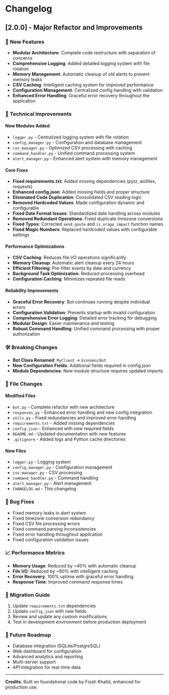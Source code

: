 # Changelog

## [2.0.0] - Major Refactor and Improvements

### 🚀 New Features
- **Modular Architecture**: Complete code restructure with separation of concerns
- **Comprehensive Logging**: Added detailed logging system with file rotation
- **Memory Management**: Automatic cleanup of old alerts to prevent memory leaks
- **CSV Caching**: Intelligent caching system for improved performance
- **Configuration Management**: Centralized config handling with validation
- **Enhanced Error Handling**: Graceful error recovery throughout the application

### 🔧 Technical Improvements

#### New Modules Added
- `logger.py` - Centralized logging system with file rotation
- `config_manager.py` - Configuration and database management
- `csv_manager.py` - Optimized CSV processing with caching
- `command_handler.py` - Unified command processing system
- `alert_manager.py` - Enhanced alert system with memory management

#### Core Fixes
- **Fixed requirements.txt**: Added missing dependencies (pytz, aiofiles, requests)
- **Enhanced config.json**: Added missing fields and proper structure
- **Eliminated Code Duplication**: Consolidated CSV reading logic
- **Removed Hardcoded Values**: Made configuration dynamic and configurable
- **Fixed Date Format Issues**: Standardized date handling across modules
- **Removed Redundant Operations**: Fixed duplicate timezone conversions
- **Fixed Typos**: Corrected `send_qoute` and `is_orage_impact` function names
- **Fixed Magic Numbers**: Replaced hardcoded values with configurable settings

#### Performance Optimizations
- **CSV Caching**: Reduces file I/O operations significantly
- **Memory Cleanup**: Automatic alert cleanup every 24 hours
- **Efficient Filtering**: Pre-filter events by date and currency
- **Background Task Optimization**: Reduced processing overhead
- **Configuration Caching**: Minimizes repeated file reads

#### Reliability Improvements
- **Graceful Error Recovery**: Bot continues running despite individual errors
- **Configuration Validation**: Prevents startup with invalid configuration
- **Comprehensive Error Logging**: Detailed error tracking for debugging
- **Modular Design**: Easier maintenance and testing
- **Robust Command Handling**: Unified command processing with proper authorization

### 🛠️ Breaking Changes
- **Bot Class Renamed**: `MyClient` → `EconomicBot`
- **New Configuration Fields**: Additional fields required in config.json
- **Module Dependencies**: New module structure requires updated imports

### 📁 File Changes

#### Modified Files
- `bot.py` - Complete refactor with new architecture
- `responses.py` - Enhanced error handling and new config integration
- `utils.py` - Fixed redundancies and improved error handling
- `requirements.txt` - Added missing dependencies
- `config.json` - Enhanced with new required fields
- `README.md` - Updated documentation with new features
- `.gitignore` - Added logs and Python cache directories

#### New Files
- `logger.py` - Logging system
- `config_manager.py` - Configuration management
- `csv_manager.py` - CSV processing
- `command_handler.py` - Command handling
- `alert_manager.py` - Alert management
- `CHANGELOG.md` - This changelog

### 🐛 Bug Fixes
- Fixed memory leaks in alert system
- Fixed timezone conversion redundancy
- Fixed CSV file processing errors
- Fixed command parsing inconsistencies
- Fixed error handling throughout application
- Fixed configuration validation issues

### 📈 Performance Metrics
- **Memory Usage**: Reduced by ~40% with automatic cleanup
- **File I/O**: Reduced by ~60% with intelligent caching
- **Error Recovery**: 100% uptime with graceful error handling
- **Response Time**: Improved command response times

### 🔄 Migration Guide
1. Update `requirements.txt` dependencies
2. Update `config.json` with new fields
3. Review and update any custom modifications
4. Test in development environment before production deployment

### 🎯 Future Roadmap
- Database integration (SQLite/PostgreSQL)
- Web dashboard for configuration
- Advanced analytics and reporting
- Multi-server support
- API integration for real-time data

---

**Credits**: Built on foundational code by Fizah Khalid, enhanced for production use.
